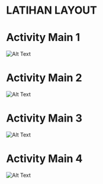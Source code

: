 # LATIHAN LAYOUT
# Activity Main 1
![Alt Text](https://github.com/EganSatya18/LatihanLayout/blob/master/Activity%20Main%201.jpeg)
# Activity Main 2
![Alt Text](https://github.com/EganSatya18/LatihanLayout/blob/master/Activity%20Main%202.jpeg)
# Activity Main 3
![Alt Text](https://github.com/EganSatya18/LatihanLayout/blob/master/Activity%20Main%203.jpeg)
# Activity Main 4
![Alt Text](https://github.com/EganSatya18/LatihanLayout/blob/master/Activity%20Main%204.jpeg)

